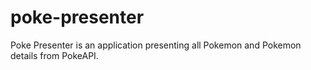 # poke-presenter
Poke Presenter is an application presenting all Pokemon and Pokemon details from PokeAPI.

